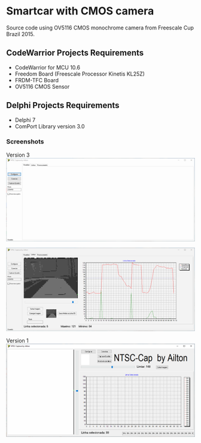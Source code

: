 # Smartcar with CMOS camera

Source code using OV5116 CMOS monochrome camera from Freescale Cup Brazil 2015.

## CodeWarrior Projects Requirements

- CodeWarrior for MCU 10.6
- Freedom Board (Freescale Processor Kinetis KL25Z)
- FRDM-TFC Board
- OV5116 CMOS Sensor

## Delphi Projects Requirements

- Delphi 7
- ComPort Library version 3.0

### Screenshots

Version 3
![](.github/v31.gif)

![](.github/v32.gif)

Version 1
![](.github/v1.png)